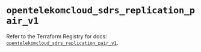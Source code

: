 # `opentelekomcloud_sdrs_replication_pair_v1`

Refer to the Terraform Registry for docs: [`opentelekomcloud_sdrs_replication_pair_v1`](https://registry.terraform.io/providers/opentelekomcloud/opentelekomcloud/1.36.7/docs/resources/sdrs_replication_pair_v1).
